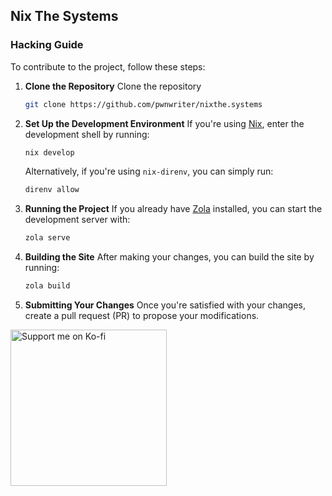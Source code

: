 ## Nix The Systems

### Hacking Guide

To contribute to the project, follow these steps:

1. **Clone the Repository**
   Clone the repository
   ```bash
   git clone https://github.com/pwnwriter/nixthe.systems
   ```

2. **Set Up the Development Environment**
   If you're using [Nix](https://nixos.org/), enter the development shell by running:
   ```bash
   nix develop
   ```
   Alternatively, if you're using `nix-direnv`, you can simply run:
   ```bash
   direnv allow
   ```

3. **Running the Project**
   If you already have [Zola](https://www.getzola.org/) installed, you can start the development server with:
   ```bash
   zola serve
   ```

4. **Building the Site**
   After making your changes, you can build the site by running:
   ```bash
   zola build
   ```

5. **Submitting Your Changes**
   Once you're satisfied with your changes, create a pull request (PR) to propose your modifications.



<a href="https://ko-fi.com/pwnwriter" target="_blank">
    <img src="https://img.shields.io/badge/Ko--fi-Support%20Me%20%F0%9F%92%96-FF5E5B?style=flat-square&logo=ko-fi" alt="Support me on Ko-fi" width="250"/>
</a>


